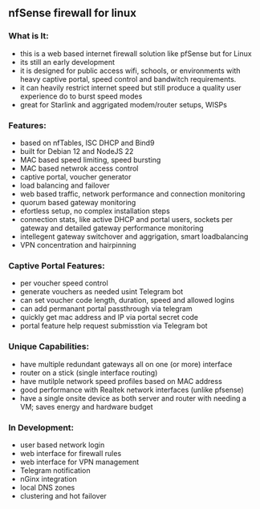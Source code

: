 ## nfSense firewall for linux

### What is It:
  - this is a web based internet firewall solution like pfSense but for Linux
  - its still an early development
  - it is designed for public access wifi, schools, or environments with heavy captive portal, speed control and bandwitch requirements.
  - it can heavily restrict internet speed but still produce a quality user experience do to burst speed modes
  - great for Starlink and aggrigated modem/router setups, WISPs 

### Features:
  - based on nfTables, ISC DHCP and Bind9
  - built for Debian 12 and NodeJS 22
  - MAC based speed limiting, speed bursting
  - MAC based netwrok access control
  - captive portal, voucher generator 
  - load balancing and failover
  - web based traffic, network performance and connection monitoring
  - quorum based gateway monitoring
  - efortless setup, no complex installation steps
  - connection stats, like active DHCP and portal users, sockets per gateway and detailed gateway performance monitoring
  - intellegent gateway switchover and aggrigation, smart loadbalancing
  - VPN concentration and hairpinning

### Captive Portal Features:
  - per voucher speed control
  - generate vouchers as needed usint Telegram bot
  - can set voucher code length, duration, speed and allowed logins
  - can add permanant portal passthrough via telegram
  - quickly get mac address and IP via portal secret code
  - portal feature help request submisstion via Telegram bot

### Unique Capabilities:
  - have multiple redundant gateways all on one (or more) interface
  - router on a stick (single interface routing)
  - have mutilple network speed profiles based on MAC address
  - good performance with Realtek network interfaces (unlike pfsense)
  - have a single onsite device as both server and router with needing a VM; saves energy and hardware budget

### In Development:
 - user based network login
 - web interface for firewall rules
 - web interface for VPN management
 - Telegram notification
 - nGinx integration
 - local DNS zones
 - clustering and hot failover
